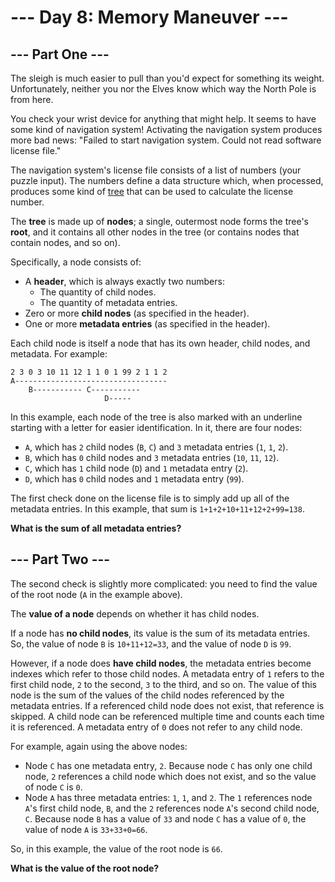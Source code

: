 # --- Day 8: Memory Maneuver ---

## --- Part One ---

The sleigh is much easier to pull than you'd expect for something its weight.
Unfortunately, neither you nor the Elves know which way the North Pole is from
here.

You check your wrist device for anything that might help. It seems to have some
kind of navigation system! Activating the navigation system produces more bad
news: "Failed to start navigation system. Could not read software license
file."

The navigation system's license file consists of a list of numbers (your puzzle
input). The numbers define a data structure which, when processed, produces
some kind of [tree](https://en.wikipedia.org/wiki/Tree_(data_structure)) that
can be used to calculate the license number.

The **tree** is made up of **nodes**; a single, outermost node forms the tree's
**root**, and it contains all other nodes in the tree (or contains nodes that
contain nodes, and so on).

Specifically, a node consists of:

- A **header**, which is always exactly two numbers:
  * The quantity of child nodes.
  * The quantity of metadata entries.
- Zero or more **child nodes** (as specified in the header).
- One or more **metadata entries** (as specified in the header).

Each child node is itself a node that has its own header, child nodes, and
metadata. For example:

```
2 3 0 3 10 11 12 1 1 0 1 99 2 1 1 2
A----------------------------------
    B----------- C-----------
                     D-----
```

In this example, each node of the tree is also marked with an underline
starting with a letter for easier identification. In it, there are four nodes:

- `A`, which has `2` child nodes (`B`, `C`) and `3` metadata entries (`1`, `1`, `2`).
- `B`, which has `0` child nodes and `3` metadata entries (`10`, `11`, `12`).
- `C`, which has `1` child node (`D`) and `1` metadata entry (`2`).
- `D`, which has `0` child nodes and `1` metadata entry (`99`).

The first check done on the license file is to simply add up all of the
metadata entries. In this example, that sum is `1+1+2+10+11+12+2+99=138`.

**What is the sum of all metadata entries?**

## --- Part Two ---

The second check is slightly more complicated: you need to find the value of
the root node (`A` in the example above).

The **value of a node** depends on whether it has child nodes.

If a node has **no child nodes**, its value is the sum of its metadata entries.
So, the value of node `B` is `10+11+12=33`, and the value of node `D` is `99`.

However, if a node does **have child nodes**, the metadata entries become
indexes which refer to those child nodes. A metadata entry of `1` refers to the
first child node, `2` to the second, `3` to the third, and so on. The value of
this node is the sum of the values of the child nodes referenced by the
metadata entries.  If a referenced child node does not exist, that reference is
skipped.  A child node can be referenced multiple time and counts each time it
is referenced. A metadata entry of `0` does not refer to any child node.

For example, again using the above nodes:

- Node `C` has one metadata entry, `2`. Because node `C` has only one child
  node, `2` references a child node which does not exist, and so the value of
  node `C` is `0`.
- Node `A` has three metadata entries: `1`, `1`, and `2`. The `1` references
  node `A`'s first child node, `B`, and the `2` references node `A`'s second
  child node, `C`. Because node `B` has a value of `33` and node `C` has a
  value of `0`, the value of node `A` is `33+33+0=66`.

So, in this example, the value of the root node is `66`.

**What is the value of the root node?**
